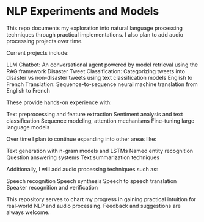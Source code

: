 # NLP Experiments and Models

This repo documents my exploration into natural language processing techniques through practical implementations. I also plan to add audio processing projects over time.

Current projects include:


LLM Chatbot: An conversational agent powered by model retrieval using the RAG framework
Disaster Tweet Classification: Categorizing tweets into disaster vs non-disaster tweets using text classification models
English to French Translation: Sequence-to-sequence neural machine translation from English to French

These provide hands-on experience with:


Text preprocessing and feature extraction
Sentiment analysis and text classification 
Sequence modeling, attention mechanisms
Fine-tuning large language models

Over time I plan to continue expanding into other areas like:


Text generation with n-gram models and LSTMs
Named entity recognition
Question answering systems 
Text summarization techniques

Additionally, I will add audio processing techniques such as:

Speech recognition
Speech synthesis
Speech to speech translation
Speaker recognition and verification

This repository serves to chart my progress in gaining practical intuition for real-world NLP and audio processing. Feedback and suggestions are always welcome.
